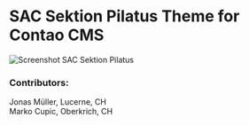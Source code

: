 # SAC Sektion Pilatus Theme for Contao CMS

<img alt="Screenshot SAC Sektion Pilatus" src="https://user-images.githubusercontent.com/1525166/145688500-41ddeab3-76f8-45fd-be67-66b58ccdc433.png">

### Contributors:

Jonas Müller, Lucerne, CH<br>
Marko Cupic, Oberkrich, CH





